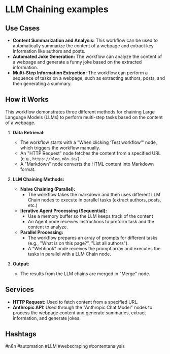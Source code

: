 # LLM Chaining examples

## Use Cases

- **Content Summarization and Analysis:** This workflow can be used to automatically summarize the content of a webpage and extract key information like authors and posts.
- **Automated Joke Generation:** The workflow can analyze the content of a webpage and generate a funny joke based on the extracted information.
- **Multi-Step Information Extraction:** The workflow can perform a sequence of tasks on a webpage, such as extracting authors, posts, and then generating a summary.

## How it Works

This workflow demonstrates three different methods for chaining Large Language Models (LLMs) to perform multi-step tasks based on the content of a webpage.

1.  **Data Retrieval:**
    -   The workflow starts with a "When clicking ‘Test workflow’" node, which triggers the workflow manually.
    -   An "HTTP Request" node fetches the content from a specified URL (e.g., `https://blog.n8n.io/`).
    -   A "Markdown" node converts the HTML content into Markdown format.

2.  **LLM Chaining Methods:**

    *   **Naive Chaining (Parallel):**
        -   The workflow takes the markdown and then uses different LLM Chain nodes to execute in parallel tasks (extract authors, posts, etc.)
    *   **Iterative Agent Processing (Sequential):**
        -   Use a  memory buffer so the LLM keeps track of the content
        -   An Agent node receives instructions to preform task and the  content to analyze.
    *   **Parallel Processing:**
        -   The workflow prepares an array of prompts for different tasks (e.g., "What is on this page?", "List all authors").
        -   A "Webhook" node receives the prompt array and executes the tasks in parallel with a  LLM Chain node.

3.  **Output:**

    -   The results from the LLM chains are merged in "Merge" node.

## Services

-   **HTTP Request:** Used to fetch content from a specified URL.
-   **Anthropic API:** Used through the "Anthropic Chat Model" nodes to process the webpage content and generate summaries, extract information, and generate jokes.

## Hashtags

#n8n #automation #LLM #webscraping #contentanalysis
